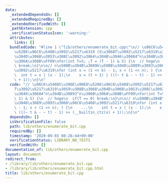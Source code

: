 ```yaml
---
data:
  _extendedDependsOn: []
  _extendedRequiredBy: []
  _extendedVerifiedWith: []
  _pathExtension: cpp
  _verificationStatusIcon: ':warning:'
  attributes:
    links: []
  bundledCode: "#line 1 \"lib/others/enumerate_bit.cpp\"\n// \u96C6\u5408S\u306E\u90E8\
    \u5206\u96C6\u5408\u3092\u5217\u6319 (S\u3068T\u3092\u5217\u6319\u3059\u308B\u3068\
    \u304D\u306B\u3053\u308C\u3092\u3064\u304B\u3046\u30684^n\u304B\u30893^n\u306B\
    \u306A\u308B\uFF09\nfor(int T=S; ;T = (T - 1) & S) {\n  // hoge\n  if(T == 0)\
    \ break;\n}\n\n// n\u500B\u304B\u3089k\u500B\u3048\u3089\u3093\u3060\u96C6\u5408\
    \u3092\u5217\u6319\nfor (int x = (1 << k) - 1; x < (1 << n); ) {\n    ...\n  \
    \  int t = x | (x - 1);\n    x = (t + 1) | (((~ t & - ~ t) - 1) >> (__builtin_ctz(x)\
    \ + 1));\n}\n"
  code: "// \u96C6\u5408S\u306E\u90E8\u5206\u96C6\u5408\u3092\u5217\u6319 (S\u3068\
    T\u3092\u5217\u6319\u3059\u308B\u3068\u304D\u306B\u3053\u308C\u3092\u3064\u304B\
    \u3046\u30684^n\u304B\u30893^n\u306B\u306A\u308B\uFF09\nfor(int T=S; ;T = (T -\
    \ 1) & S) {\n  // hoge\n  if(T == 0) break;\n}\n\n// n\u500B\u304B\u3089k\u500B\
    \u3048\u3089\u3093\u3060\u96C6\u5408\u3092\u5217\u6319\nfor (int x = (1 << k)\
    \ - 1; x < (1 << n); ) {\n    ...\n    int t = x | (x - 1);\n    x = (t + 1) |\
    \ (((~ t & - ~ t) - 1) >> (__builtin_ctz(x) + 1));\n}\n"
  dependsOn: []
  isVerificationFile: false
  path: lib/others/enumerate_bit.cpp
  requiredBy: []
  timestamp: '2020-09-03 08:26:44+09:00'
  verificationStatus: LIBRARY_NO_TESTS
  verifiedWith: []
documentation_of: lib/others/enumerate_bit.cpp
layout: document
redirect_from:
- /library/lib/others/enumerate_bit.cpp
- /library/lib/others/enumerate_bit.cpp.html
title: lib/others/enumerate_bit.cpp
---
```

